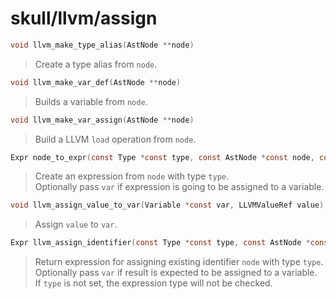# skull/llvm/assign

```c
void llvm_make_type_alias(AstNode **node)
```

> Create a type alias from `node`.

```c
void llvm_make_var_def(AstNode **node)
```

> Builds a variable from `node`.

```c
void llvm_make_var_assign(AstNode **node)
```

> Build a LLVM `load` operation from `node`.

```c
Expr node_to_expr(const Type *const type, const AstNode *const node, const Variable *const var)
```

> Create an expression from `node` with type `type`.
> \
> Optionally pass `var` if expression is going to be assigned to a variable.

```c
void llvm_assign_value_to_var(Variable *const var, LLVMValueRef value)
```

> Assign `value` to `var`.

```c
Expr llvm_assign_identifier(const Type *const type, const AstNode *const node, const Variable *const var)
```

> Return expression for assigning existing identifier `node` with type `type`.
> \
> Optionally pass `var` if result is expected to be assigned to a variable.
> \
> If `type` is not set, the expression type will not be checked.

